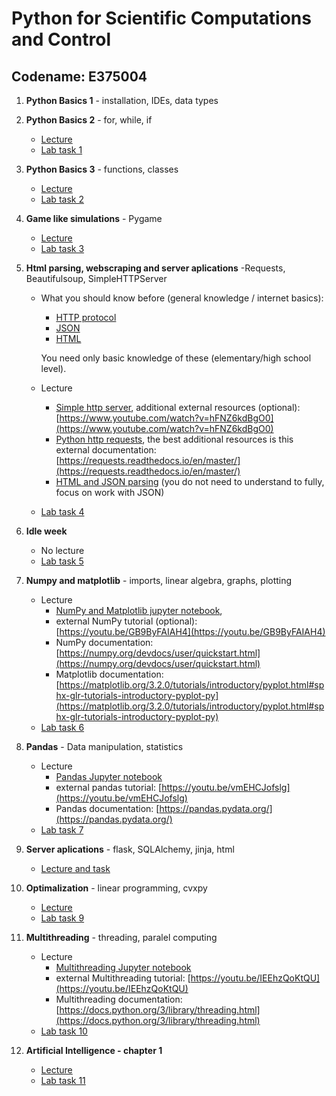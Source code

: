 # Python for Scientific Computations and Control 
## Codename: E375004

1. **Python Basics 1** - installation, IDEs, data types

2. **Python Basics 2** - for, while, if

   - [Lecture](courses/Basics-program_flow_and_functions.ipynb)
   - [Lab task 1](tasks/EN_Ceasar_cipher_encryption.ipynb)

1. **Python Basics 3** - functions, classes

   - [Lecture](courses/Basics-functions_and_classes.ipynb)
   - [Lab task 2](tasks/EN_game_simulation-rock_scissors_paper.ipynb)

1. **Game like simulations** - Pygame

   - [Lecture](courses/pygame_bouncy_balls.py)
   - [Lab task 3](tasks/EN_poker_test.ipynb)

1. **Html parsing, webscraping and server aplications** -Requests, Beautifulsoup, SimpleHTTPServer

   - What you should know before (general knowledge / internet basics):
        - [HTTP protocol](https://en.wikipedia.org/wiki/Hypertext_Transfer_Protocol)         
        - [JSON](https://en.wikipedia.org/wiki/JSON)
        - [HTML](https://en.wikipedia.org/wiki/HTML)
   
     You need only basic knowledge of these (elementary/high school level).

   - Lecture
        - [Simple http server](courses/http-simple_server.py),
          additional external resources (optional):
          [https://www.youtube.com/watch?v=hFNZ6kdBgO0](https://www.youtube.com/watch?v=hFNZ6kdBgO0)
        - [Python http requests](courses/http-requests.ipynb),
          the best additional resources is this external documentation:
          [https://requests.readthedocs.io/en/master/](https://requests.readthedocs.io/en/master/)
        - [HTML and JSON parsing](courses/parsing-html_json.ipynb) (you do not need to understand to fully, focus on work with JSON)
   
   - [Lab task 4](tasks/EN_ISS_location_logger.ipynb)
   
1. **Idle week**

   - No lecture
   - [Lab task 5](tasks/EN_trading_apis.ipynb)

1. **Numpy and matplotlib** - imports, linear algebra, graphs, plotting

   - Lecture
        - [NumPy and Matplotlib jupyter notebook](courses/Numpy_matplotlib.ipynb),
        - external NumPy tutorial (optional):
          [https://youtu.be/GB9ByFAIAH4](https://youtu.be/GB9ByFAIAH4)
        - NumPy documentation:
          [https://numpy.org/devdocs/user/quickstart.html](https://numpy.org/devdocs/user/quickstart.html)
        - Matplotlib documentation:
          [https://matplotlib.org/3.2.0/tutorials/introductory/pyplot.html#sphx-glr-tutorials-introductory-pyplot-py](https://matplotlib.org/3.2.0/tutorials/introductory/pyplot.html#sphx-glr-tutorials-introductory-pyplot-py)
    - [Lab task 6](tasks/EN_numpy_convolution_filter.ipynb)
    
1. **Pandas** - Data manipulation, statistics
   - Lecture
        - [Pandas Jupyter notebook](courses/pandas.ipynb)
        - external pandas tutorial:
          [https://youtu.be/vmEHCJofslg](https://youtu.be/vmEHCJofslg)
        - Pandas documentation:
          [https://pandas.pydata.org/](https://pandas.pydata.org/)
   - [Lab task 7](tasks/EN_pandas_covid.ipynb)

1. **Server aplications** - flask, SQLAlchemy, jinja, html
   - [Lecture and task](courses/E375004/flask/flask.md)

1. **Optimalization** - linear programming, cvxpy
   - [Lecture](courses/E375004/cvxpy/cvxpy.md)
   - [Lab task 9](tasks/EN_cvxpy_factory.ipynb)

1. **Multithreading** - threading, paralel computing
   - Lecture
        - [Multithreading Jupyter notebook](courses/Multithreading.ipynb)
        - external Multithreading tutorial:
          [https://youtu.be/IEEhzQoKtQU](https://youtu.be/IEEhzQoKtQU)
        - Multithreading documentation:
          [https://docs.python.org/3/library/threading.html](https://docs.python.org/3/library/threading.html)
   - [Lab task 10](tasks/EN_threading.ipynb)

1. **Artificial Intelligence - chapter 1**
   - [Lecture](courses/E375004/ai_chapter1/ai_chapter1.md)
   - [Lab task 11](tasks/EN_ai1.ipynb)

